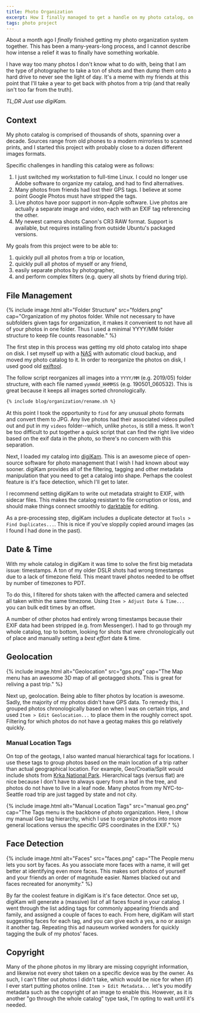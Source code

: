 ```yaml
---
title: Photo Organization
excerpt: How I finally managed to get a handle on my photo catalog, on Linux.
tags: photo project
---
```


About a month ago I *finally* finished getting my photo organization system together.
This has been a many-years-long process, and I cannot describe how intense a relief it was to finally have something workable.

I have way too many photos I don't know what to do with, being that I am the type of photographer to take a ton of shots and then dump them onto a hard drive to never see the light of day.
It's a meme with my friends at this point that I'll take a year to get back with photos from a trip (and that really isn't too far from the truth).

*TL;DR Just use digiKam.*

## Context

My photo catalog is comprised of thousands of shots, spanning over a decade.
Sources range from old phones to a modern mirrorless to scanned prints, and I started this project with probably close to a dozen different images formats.

Specific challenges in handling this catalog were as follows:

1. I just switched my workstation to full-time Linux.
  I could no longer use Adobe software to organize my catalog, and had to find alternatives.
2. Many photos from friends had lost their GPS tags.
  I believe at some point Google Photos must have stripped the tags.
3. Live photos have poor support in non-Apple software.
  Live photos are actually a separate image and video, each with an EXIF tag referencing the other.
4. My newest camera shoots Canon's CR3 RAW format. Support is available, but requires installing from outside Ubuntu's packaged versions.

My goals from this project were to be able to:

1. quickly pull all photos from a trip or location,
2. quickly pull all photos of myself or any friend,
3. easily separate photos by photographer,
4. and perform complex filters (e.g. query all shots by friend during trip).

## File Management

{% include image.html alt="Folder Structure" src="folders.png" cap="Organization of my photos folder. While not necessary to have subfolders given tags for organization, it makes it convenient to not have all of your photos in one folder. Thus I used a minimal YYYY/MM folder structure to keep file counts reasonable." %}

The first step in this process was getting my old photo catalog into shape on disk.
I set myself up with a [NAS](https://en.wikipedia.org/wiki/Network-attached_storage) with automatic cloud backup, and moved my photo catalog to it.
In order to reorganize the photos on disk, I used good old [exiftool](https://exiftool.org/).

The follow script reorganizes all images into a `YYYY/MM` (e.g. 2019/05) folder structure, with each file named `yymmdd_HHMMSS` (e.g. 190501_060532).
This is great because it keeps all images sorted chronologically.

```bash
{% include blog/organization/rename.sh %}
```

At this point I took the opportunity to `find` for any unusual photo formats and convert them to JPG.
Any live photos had their associated videos pulled out and put in my `videos` folder--which, unlike `photos`, is still a mess.
It won't be too difficult to put together a quick script that can find the right live video based on the exif data in the photo, so there's no concern with this separation.

Next, I loaded my catalog into [digiKam](https://www.digikam.org/).
This is an awesome piece of open-source software for photo management that I wish I had known about way sooner.
digiKam provides all of the filtering, tagging and other metadata manipulation that you need to get a catalog into shape.
Perhaps the coolest feature is it's face detection, which I'll get to later.

I recommend setting digiKam to write out metadata straight to EXIF, with sidecar files.
This makes the catalog resistant to file corruption or loss, and should make things connect smoothly to [darktable](https://www.darktable.org/) for editing.

As a pre-processing step, digiKam includes a duplicate detector at `Tools > Find Duplicates...`.
This is nice if you've sloppily copied around images (as I found I had done in the past).

## Date & Time

With my whole catalog in digiKam it was time to solve the first big metadata issue: timestamps.
A ton of my older DSLR shots had wrong timestamps due to a lack of timezone field.
This meant travel photos needed to be offset by number of timezones to PDT.

To do this, I filtered for shots taken with the affected camera and selected all taken within the same timezone.
Using `Item > Adjust Date & Time...` you can bulk edit times by an offset.

A number of other photos had entirely wrong timestamps because their EXIF data had been stripped (e.g. from Messenger).
I had to go through my whole catalog, top to bottom, looking for shots that were chronologically out of place and manually setting a *best effort* date & time.

## Geolocation

{% include image.html alt="Geolocation" src="gps.png" cap="The Map menu has an awesome 3D map of all geotagged shots. This is great for reliving a past trip." %}

Next up, geolocation.
Being able to filter photos by location is awesome.
Sadly, the majority of my photos didn't have GPS data.
To remedy this, I grouped photos chronologically based on when I was on certain trips, and used `Item > Edit Geolocation...` to place them in the roughly correct spot.
Filtering for which photos do not have a geotag makes this go relatively quickly.

### Manual Location Tags

On top of the geotags, I also wanted manual hierarchical tags for locations.
I use these tags to group photos based on the main location of a trip rather than actual geographical location.
For example, Geo/Croatia/Split would include shots from [Krka National Park](https://en.wikipedia.org/wiki/Krka_National_Park).
Hierarchical tags (versus flat) are nice because I don't have to always query from a leaf in the tree, and photos do not have to live in a leaf node.
Many photos from my NYC-to-Seattle road trip are just tagged by state and not city.

{% include image.html alt="Manual Location Tags" src="manual geo.png" cap="The Tags menu is the backbone of photo organization. Here, I show my manual Geo tag hierarchy, which I use to organize photos into more general locations versus the specific GPS coordinates in the EXIF." %}

## Face Detection

{% include image.html alt="Faces" src="faces.png" cap="The People menu lets you sort by faces. As you associate more faces with a name, it will get better at identifying even more faces. This makes sort photos of yourself and your friends an order of magnitude easier. Names blacked out and faces recreated for anonymity." %}

By far the coolest feature in digiKam is it's face detector.
Once set up, digiKam will generate a (massive) list of all faces found in your catalog.
I went through the list adding tags for commonly appearing friends and family, and assigned a couple of faces to each.
From here, digiKam will start suggesting faces for each tag, and you can give each a yes, a no or assign it another tag.
Repeating this ad nauseum worked wonders for quickly tagging the bulk of my photos' faces.

## Copyright

Many of the phone photos in my library are missing copyright information, and likewise not every shot taken on a specific device was by the owner.
As such, I can't filter out photos I didn't take, which would be nice for when (if) I ever start putting photos online.
`Item > Edit Metadata...` let's you modify metadata such as the copyright of an image to enable this.
However, as it is another "go through the whole catalog" type task, I'm opting to wait until it's needed.
